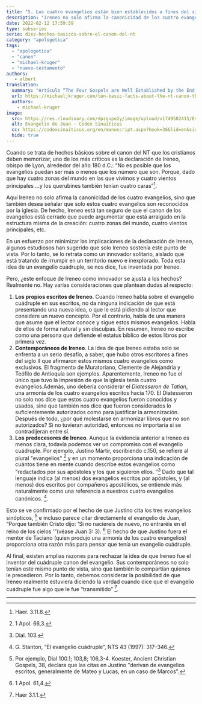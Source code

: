 ```yaml
---
title: "5. Los cuatro evangelios están bien establecidos a fines del siglo II"
description: "Ireneo no solo afirma la canonicidad de los cuatro evangelios, sino que también desea señalar que solo estos cuatro evangelios son reconocidos por la iglesia. "
date: 2022-02-12 17:59:59
type: subseries
serie: diez-hechos-basicos-sobre-el-canon-del-nt
category: "apologetica"
tags:
  - "apologetica"
  - "canon"
  - "michael-kruger"
  - "nuevo-testamento"
authors:
   - albert
translation:
  summary: "Artículo “The Four Gospels are Well Established by the End of the Second Century” escrito por Michael J. Kruger"
  url: https://michaeljkruger.com/ten-basic-facts-about-the-nt-canon-that-every-christian-should-memorize-5-the-four-gospels-are-well-established-by-the-end-of-the-second-century/
  authors:
    - michael-kruger
image:
  src: https://res.cloudinary.com/dpzgupe2y/image/upload/v1749582415/Evangeli-de-Juan-Griego-Papiro-1_m217sq.jpg
  alt: Evangelio de Juan - Codex Sinaiticus
  cc: https://codexsinaiticus.org/en/manuscript.aspx?book=36&lid=en&side=r&zoomSlider=0#36-1-1-5
  hide: true
---
```


Cuando se trata de hechos básicos sobre el canon del NT que los cristianos deben memorizar, uno de los más críticos es la declaración de Ireneo, obispo de Lyon, alrededor del año 180 d.C.: “No es posible que los evangelios puedan ser más o menos que los número que son. Porque, dado que hay cuatro zonas del mundo en las que vivimos y cuatro vientos principales ...y los querubines también tenían cuatro caras”[^1].

Aquí Ireneo no solo afirma la canonicidad de los cuatro evangelios, sino que también desea señalar que solo estos cuatro evangelios son reconocidos por la iglesia. De hecho, Ireneo está tan seguro de que el canon de los evangelios está cerrado que puede argumentar que está arraigado en la estructura misma de la creación: cuatro zonas del mundo, cuatro vientos principales, etc.

En un esfuerzo por minimizar las implicaciones de la declaración de Ireneo, algunos estudiosos han sugerido que solo Ireneo sostenía este punto de vista. Por lo tanto, se lo retrata como un innovador solitario, aislado que está tratando de irrumpir en un territorio nuevo e inexplorado. Toda esta idea de un evangelio cuádruple, se nos dice, fue inventada por Ireneo.

Pero, ¿este enfoque de Ireneo como innovador se ajusta a los hechos? Realmente no. Hay varias consideraciones que plantean dudas al respecto:

1. **Los propios escritos de Ireneo**. Cuando Ireneo habla sobre el evangelio cuádruple en sus escritos, no da ninguna indicación de que está presentando una nueva idea, o que le está pidiendo al lector que considere un nuevo concepto. Por el contrario, habla de una manera que asume que el lector conoce y sigue estos mismos evangelios. Habla de ellos de forma natural y sin disculpas. En resumen, Ireneo no escribe como una persona que defiende el estatus bíblico de estos libros por primera vez.
2. **Contemporáneos de Ireneo**. La idea de que Ireneo estaba solo se enfrenta a un serio desafío, a saber, que hubo otros escritores a fines del siglo II que afirmaron estos mismos cuatro evangelios como exclusivos. El fragmento de Muratoriano, Clemente de Alejandría y Teófilo de Antioquía son ejemplos. Aparentemente, Ireneo no fue el único que tuvo la impresión de que la iglesia tenía cuatro evangelios.Además, uno debería considerar el _Diatesseron de Tatian_, una armonía de los cuatro evangelios escritos hacia 170. El Diatesseron no solo nos dice que estos cuatro evangelios fueron conocidos y usados, sino que también nos dice que fueron considerados lo suficientemente autorizados como para justificar la armonización. Después de todo, ¿por qué molestarse en armonizar libros que no son autorizados? Si no tuvieran autoridad, entonces no importaría si se contradijeran entre sí.
3. **Los predecesores de Ireneo**. Aunque la evidencia anterior a Ireneo es menos clara, todavía podemos ver un compromiso con el evangelio cuádruple. Por ejemplo, Justino Mártir, escribiendo c.150, se refiere al plural "evangelios" [^2] y en un momento proporciona una indicación de cuántos tiene en mente cuando describe estos evangelios como "redactados por sus apóstoles y los que siguieron ellos. ”[^3] Dado que tal lenguaje indica (al menos) dos evangelios escritos por apóstoles, y (al menos) dos escritos por compañeros apostólicos, se entiende más naturalmente como una referencia a nuestros cuatro evangelios canónicos. [^4].

Esto se ve confirmado por el hecho de que Justino cita los tres evangelios sinópticos, [^5] e incluso parece citar directamente el evangelio de Juan, “Porque también Cristo dijo: 'Si no naciereis de nuevo, no entraréis en el reino de los cielos '”(véase Juan 3: 3). [^6] El hecho de que Justino fuera el mentor de Taciano (quien produjo una armonía de los cuatro evangelios) proporciona otra razón más para pensar que tenía un evangelio cuádruple.

Al final, existen amplias razones para rechazar la idea de que Ireneo fue el inventor del cuádruple canon del evangelio. Sus contemporáneos no solo tenían este mismo punto de vista, sino que también lo compartían quienes le precedieron. Por lo tanto, debemos considerar la posibilidad de que Ireneo realmente estuviera diciendo la verdad cuando dice que el evangelio cuádruple fue algo que le fue “transmitido” [^7].

* * *

[^1]: Haer. 3.11.8.

[^2]: 1 Apol. 66,3.

[^3]: Dial. 103.

[^4]: G. Stanton, “El evangelio cuádruple”, NTS 43 (1997): 317–346.

[^5]: Por ejemplo, Dial 100.1; 103,8; 106,3-4. Koester, Ancient Christian Gospels, 38, declara que las citas en Justino "derivan de evangelios escritos, generalmente de Mateo y Lucas, en un caso de Marcos".

[^6]: 1 Apol. 61,4.

[^7]: Haer 3.1.1.

